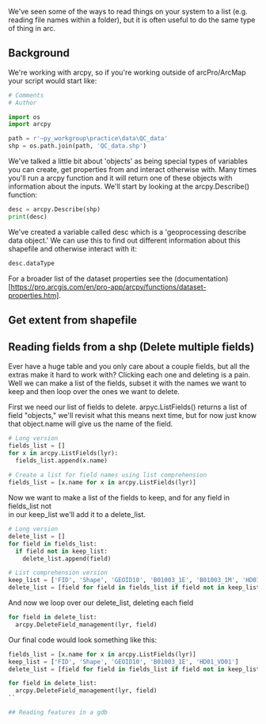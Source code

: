 We've seen some of the ways to read things on your system to a list (e.g. reading file names within a folder), but it is often useful to do the same type of thing in arc.

## Background
We're working with arcpy, so if you're working outside of arcPro/ArcMap your script would start like:

```python
# Comments
# Author

import os
import arcpy

path = r'~py_workgroup\practice\data\QC_data'
shp = os.path.join(path, 'QC_data.shp')
```

We've talked a little bit about 'objects' as being special types of variables you can create, get properties from and interact otherwise with. Many times you'll run a arcpy function and it will return one of these objects with information about the inputs. We'll start by looking at the arcpy.Describe() function:

```python
desc = arcpy.Describe(shp)
print(desc)
```
We've created a variable called desc which is a 'geoprocessing describe data object.' We  can use this to find out different information about this shapefile and otherwise interact with it:

```python
desc.dataType
```
For a broader list of the dataset properties see the (documentation)[https://pro.arcgis.com/en/pro-app/arcpy/functions/dataset-properties.htm].

## Get extent from shapefile

## Reading fields from a shp (Delete multiple fields)
Ever have a huge table and you only care about a couple fields, but all the extras make it hard to work with? Clicking each one and deleting is a pain.
Well we can make a list of the fields, subset it with the names we want to keep and then loop over the ones we want to delete.

First we need our list of fields to delete. arpyc.ListFields() returns a list of field "objects," we'll revisit what this means next time, but for now just know that object.name will give us the name of the field.

```python
# Long version
fields_list = []
for x in arcpy.ListFields(lyr):
  fields_list.append(x.name)
  
# Create a list for field names using list comprehension
fields_list = [x.name for x in arcpy.ListFields(lyr)]  
```

Now we want to make a list of the fields to keep, and for any field in fields_list not  
in our keep_list we'll add it to a delete_list.

```python
# Long version
delete_list = []
for field in fields_list:
  if field not in keep_list:
    delete_list.append(field)

# List comprehension version
keep_list = ['FID', 'Shape', 'GEOID10', 'B01003_1E', 'B01003_1M', 'HD01_VD01', 'HD02_VD01']
delete_list = [field for field in fields_list if field not in keep_list]
```

And now we loop over our delete_list, deleting each field

```python
for field in delete_list:
  arcpy.DeleteField_management(lyr, field)
```

Our final code would look something like this:

```python
fields_list = [x.name for x in arcpy.ListFields(lyr)]
keep_list = ['FID', 'Shape', 'GEOID10', 'B01003_1E', 'HD01_VD01']
delete_list = [field for field in fields_list if field not in keep_list]

for field in delete_list:
  arcpy.DeleteField_management(lyr, field)
``

## Reading features in a gdb
